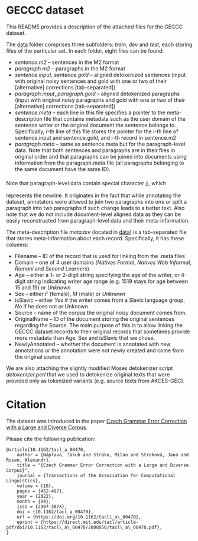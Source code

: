 # GECCC dataset

This README provides a description of the attached files for the GECCC dataset.

The [data](data) folder comprises three subfolders: *train*, *dev* and *test*, each storing files of the particular set. In each folder, eight files can be found:
- *sentence.m2* – sentences in the M2 format
- *paragraph.m2* – paragraphs in the M2 format
- *sentence.input*, *sentence.gold* – aligned detokenized sentences (input with original noisy sentences and gold with one or two of their [alternative] corrections [tab-separated])
- *paragraph.input*, *paragraph.gold* – aligned detokenized paragraphs (input with original noisy paragraphs and gold with one or two of their [alternative] corrections [tab-separated])
- *sentence.meta* – each line in this file specifies a pointer to the meta-description file that contains metadata such as the user domain of the sentence writer or the original document the sentence belongs to. Specifically, i-th line of this file stores the pointer for the i-th line of sentence.input and sentence.gold, and i-th record in sentence.m2
- *paragraph.meta* – same as sentence.meta but for the paragraph-level data. Note that both sentences and paragraphs are in their files in original order and that paragraphs can be joined into documents using information from the paragraph.meta file (all paragraphs belonging to the same document have the same ID).

Note that paragraph-level data contain special character ࿄, which represents the newline. It originates in the fact that while annotating the dataset, annotators were allowed to join two paragraphs into one or split a paragraph into two paragraphs if such change leads to a better text. Also note that we do not include document-level aligned data as they can be easily reconstructed from paragraph-level data and their meta-information.

The meta-description file *meta.tsv* (located in [data](data)) is a tab-separated file that stores meta-information about each record. Specifically, it has these columns:
- Filename – ID of the record that is used for linking from the .meta files
- Domain – one of 4 user domains (*Natives Formal*, *Natives Web Informal*, *Romani* and *Second Learners*)
- Age – either a 1- or 2-digit string specifying the age of the writer, or 4-digit string indicating writer age range (e.g. 1519 stays for age between 15 and 19) or *Unknown*
- Sex – either *F* (female), *M* (male) or *Unknown*
- isSlavic – either *Yes* if the writer comes from a Slavic language group, *No* if he does not or Unknown
- Source – name of the corpus the original noisy document comes from.
- OriginalName – ID of the document storing the original sentences regarding the Source. The main purpose of this is to allow linking the GECCC dataset records to their original records that sometimes provide more metadata than Age, Sex and isSlavic that we chose.
- NewlyAnnotated – whether the document is annotated with new annotations or the annotation were not newly created and come from the original source

We are also attaching the slightly modified Moses detokenizer script *detokenizer.perl* that we used to detokenize original texts that were provided only as tokenized variants (e.g. source texts from AKCES-GEC).

# Citation

The dataset was introduced in the paper [Czech Grammar Error Correction with a Large and Diverse Corpus](https://direct.mit.edu/tacl/article/doi/10.1162/tacl_a_00470/110536).

Please cite the following publication:

```
@article{10.1162/tacl_a_00470,
    author = {Náplava, Jakub and Straka, Milan and Straková, Jana and Rosen, Alexandr},
    title = "{Czech Grammar Error Correction with a Large and Diverse Corpus}",
    journal = {Transactions of the Association for Computational Linguistics},
    volume = {10},
    pages = {452-467},
    year = {2022},
    month = {04},
    issn = {2307-387X},
    doi = {10.1162/tacl_a_00470},
    url = {https://doi.org/10.1162/tacl\_a\_00470},
    eprint = {https://direct.mit.edu/tacl/article-pdf/doi/10.1162/tacl\_a\_00470/2008050/tacl\_a\_00470.pdf},
}
```
